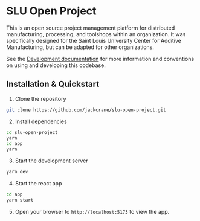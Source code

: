 # SLU Open Project

This is an open source project management platform for distributed manufacturing, processing, and toolshops within an organization. It was specifically designed for the Saint Louis University Center for Additive Manufacturing, but can be adapted for other organizations.

See the [Development documentation](doc/index.md) for more information and conventions on using and developing this codebase.

## Installation & Quickstart

1. Clone the repository

```bash
git clone https://github.com/jackcrane/slu-open-project.git
```

2. Install dependencies

```bash
cd slu-open-project
yarn
cd app
yarn
```

3. Start the development server

```bash
yarn dev
```

4. Start the react app

```bash
cd app
yarn start
```

5. Open your browser to `http://localhost:5173` to view the app.
